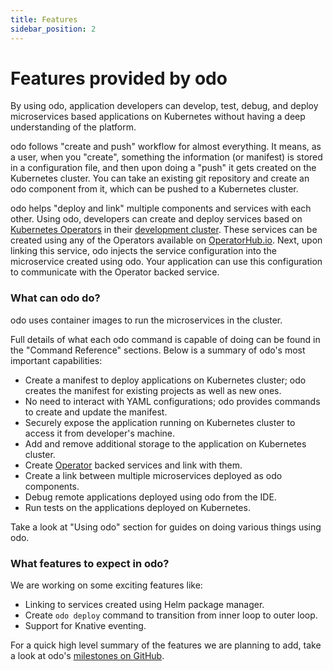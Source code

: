 ```yaml
---
title: Features
sidebar_position: 2
---
```


# Features provided by odo

By using odo, application developers can develop, test, debug, and deploy microservices based applications on Kubernetes without having a deep understanding of the platform.

odo follows "create and push" workflow for almost everything. It means, as a user, when you "create", something the information (or manifest) is stored in a configuration file, and then upon doing a "push" it gets created  on the Kubernetes cluster. You can take an existing git repository and create an odo component from it, which can be pushed to a Kubernetes cluster.

odo helps "deploy and link" multiple components and services with each other. Using odo, developers can create and deploy services based on [Kubernetes Operators](https://github.com/operator-framework/) in their [development cluster](cluster-setup/development-clusters). These services can be created using any of the Operators available on [OperatorHub.io](https://operatorhub.io). Next, upon linking this service, odo injects the service configuration into the microservice created using odo. Your application can use this configuration to communicate with the Operator backed service. 


### What can odo do?

odo uses container images to run the microservices in the cluster.

Full details of what each odo command is capable of doing can be found in the "Command Reference" sections.
Below is a summary of odo's most important capabilities:
* Create a manifest to deploy applications on Kubernetes cluster; odo creates the manifest for existing projects as well as new ones.
* No need to interact with YAML configurations; odo provides commands to create and update the manifest.
* Securely expose the application running on Kubernetes cluster to access it from developer's machine.
* Add and remove additional storage to the application on Kubernetes cluster.
* Create [Operator](https://github.com/operator-framework/) backed services and link with them.
* Create a link between multiple microservices deployed as odo components.
* Debug remote applications deployed using odo from the IDE.
* Run tests on the applications deployed on Kubernetes.

Take a look at "Using odo" section for guides on doing various things using odo.

### What features to expect in odo?

We are working on some exciting features like:
* Linking to services created using Helm package manager.
* Create `odo deploy` command to transition from inner loop to outer loop.
* Support for Knative eventing.

For a quick high level summary of the features we are planning to add, take a look at odo's [milestones on GitHub](https://github.com/openshift/odo/milestones).